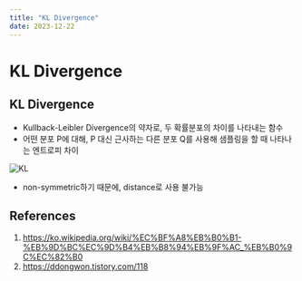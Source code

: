 ```yaml
---
title: "KL Divergence"
date: 2023-12-22
---
```


# KL Divergence

## KL Divergence

- Kullback-Leibler Divergence의 약자로, 두 확률분포의 차이를 나타내는 함수
- 어떤 분포 P에 대해, P 대신 근사하는 다른 분포 Q를 사용해 샘플링을 할 때 나타나는 엔트로피 차이

![KL](./imgs/2023-12-22-1.png)

- non-symmetric하기 때문에, distance로 사용 불가능

## References

1. https://ko.wikipedia.org/wiki/%EC%BF%A8%EB%B0%B1-%EB%9D%BC%EC%9D%B4%EB%B8%94%EB%9F%AC_%EB%B0%9C%EC%82%B0
2. https://ddongwon.tistory.com/118
